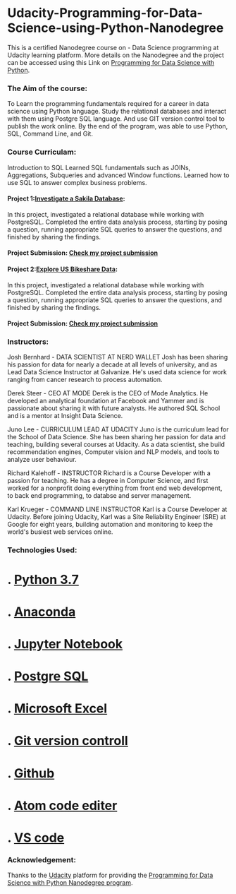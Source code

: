 # Udacity-Programming-for-Data-Science-using-Python-Nanodegree
This is a certified Nanodegree course on - Data Science programming at Udacity learning platform. More details on the Nanodegree and the project can be accessed using this Link on [Programming for Data Science with Python](https://www.udacity.com/course/programming-for-data-science-nanodegree--nd104).

### The Aim of the course:
To Learn the programming fundamentals required for a career in data science using Python language. Study the relational databases and interact with them using Postgre SQL language. And use GIT version control tool to publish the work online. By the end of the program, was able to use Python, SQL, Command Line, and Git.	

### Course Curriculam:
Introduction to SQL Learned SQL fundamentals such as JOINs, Aggregations, Subqueries and advanced Window functions. Learned how to use SQL to answer complex business problems.
#### Project 1:[Investigate a Sakila Database](https://github.com/abhijeet811/Programming_for_Data_Science_using_Python/tree/master/Project%20-1): 
In this project, investigated a relational database while working with PostgreSQL. Completed the entire data analysis process, starting by posing a question, running appropriate SQL queries to answer the questions, and finished by sharing the findings.
#### Project Submission: [Check my project submission](https://github.com/abhijeet811/Programming_for_Data_Science_using_Python/tree/master/Project%20-1)
#### Project 2:[Explore US Bikeshare Data](https://github.com/abhijeet811/Programming_for_Data_Science_using_Python/tree/master/Project%20-2):
In this project, investigated a relational database while working with PostgreSQL. Completed the entire data analysis process, starting by posing a question, running appropriate SQL queries to answer the questions, and finished by sharing the findings.
#### Project Submission: [Check my project submission](https://github.com/abhijeet811/Programming_for_Data_Science_using_Python/tree/master/Project%20-2)
### Instructors:
Josh Bernhard - DATA SCIENTIST AT NERD WALLET
Josh has been sharing his passion for data for nearly a decade at all levels of university, and as Lead Data Science Instructor at Galvanize. He's used data science for work ranging from cancer research to process automation.

Derek Steer - CEO AT MODE
Derek is the CEO of Mode Analytics. He developed an analytical foundation at Facebook and Yammer and is passionate about sharing it with future analysts. He authored SQL School and is a mentor at Insight Data Science.

Juno Lee - CURRICULUM LEAD AT UDACITY
Juno is the curriculum lead for the School of Data Science. She has been sharing her passion for data and teaching, building several courses at Udacity. As a data scientist, she build recommendation engines, Computer vision and NLP models, and tools to analyze user behaviour.

Richard Kalehoff - INSTRUCTOR
Richard is a Course Developer with a passion for teaching. He has a degree in Computer Science, and first worked for a nonprofit doing everything from front end web development, to back end programming, to databse and server management.

Karl Krueger - COMMAND LINE INSTRUCTOR
Karl is a Course Developer at Udacity. Before joining Udacity, Karl was a Site Reliability Engineer (SRE) at Google for eight years, building automation and monitoring to keep the world's busiest web services online.
### Technologies Used:
# . [Python 3.7](https://www.python.org/downloads/release/python-373/)
# . [Anaconda](https://www.anaconda.com/)
# . [Jupyter Notebook](https://jupyter.org/)
# . [Postgre SQL](https://www.postgresql.org/)
# . [Microsoft Excel](https://www.microsoft.com/en-in/microsoft-365/excel)
# . [Git version controll](https://git-scm.com/)
# . [Github](https://github.com/)
# . [Atom code editer](https://atom.io/)
# . [VS code](https://code.visualstudio.com/)

### Acknowledgement:
Thanks to the [Udacity](https://www.udacity.com/) platform for providing the [Programming for Data Science with Python Nanodegree program](https://www.udacity.com/course/programming-for-data-science-nanodegree--nd104).
